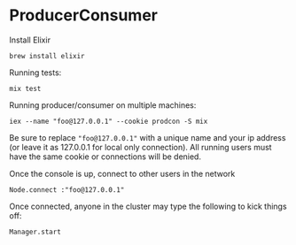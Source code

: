 ProducerConsumer
================

Install Elixir

    brew install elixir


Running tests:

    mix test


Running producer/consumer on multiple machines:

    iex --name "foo@127.0.0.1" --cookie prodcon -S mix

Be sure to replace `"foo@127.0.0.1"` with a unique name and your ip address (or leave it as 127.0.0.1 for local only connection). All running users must have the same cookie or connections will be denied.

Once the console is up, connect to other users in the network

    Node.connect :"foo@127.0.0.1"

Once connected, anyone in the cluster may type the following to kick things off:

    Manager.start
